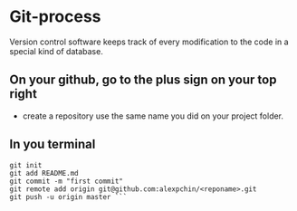 # Git-process
Version control software keeps track of every modification to the code in a special kind of database.

## On your github, go to the plus sign on your top right
- create a repository use the same name you did on your project folder.

## In you terminal

``` touch README.md
git init
git add README.md
git commit -m "first commit"
git remote add origin git@github.com:alexpchin/<reponame>.git
git push -u origin master ```
